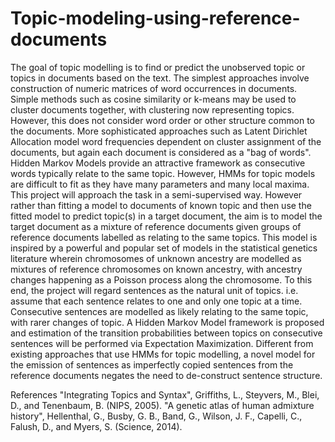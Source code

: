 # Topic-modeling-using-reference-documents

The goal of topic modelling is to find or predict the unobserved topic or topics in documents based on the text. The simplest approaches involve construction of numeric matrices of word occurrences in documents. Simple methods such as cosine similarity or k-means may be used to cluster documents together, with clustering now representing topics. However, this does not consider word order or other structure common to the documents. More sophisticated approaches such as Latent Dirichlet Allocation model word frequencies dependent on cluster assignment of the documents, but again each document is considered as a "bag of words". Hidden Markov Models provide an attractive framework as consecutive words typically relate to the same topic. However, HMMs for topic models are difficult to fit as they have many parameters and many local maxima. This project will approach the task in a semi-supervised way. However rather than fitting a model to documents of known topic and then use the fitted model to predict topic(s) in a target document, the aim is to model the target document as a mixture of reference documents given groups of reference documents labelled as relating to the same topics. This model is inspired by a powerful and popular set of models in the statistical genetics literature wherein chromosomes of unknown ancestry are modelled as mixtures of reference chromosomes on known ancestry, with ancestry changes happening as a Poisson process along the chromosome. To this end, the project will regard sentences as the natural unit of topics. i.e. assume that each sentence relates to one and only one topic at a time. Consecutive sentences are modelled as likely relating to the same topic, with rarer changes of topic. A Hidden Markov Model framework is proposed and estimation of the transition probabilities between topics on consecutive sentences will be performed via Expectation Maximization. Different from existing approaches that use HMMs for topic modelling, a novel model for the emission of sentences as imperfectly copied sentences from the reference documents negates the need to de-construct sentence structure. 

References 
"Integrating Topics and Syntax", Griffiths, L., Steyvers, M., Blei, D., and Tenenbaum, B. (NIPS, 2005). 
"A genetic atlas of human admixture history", Hellenthal, G., Busby, G. B., Band, G., Wilson, J. F., Capelli, C., Falush, D., and Myers, S. (Science, 2014).
